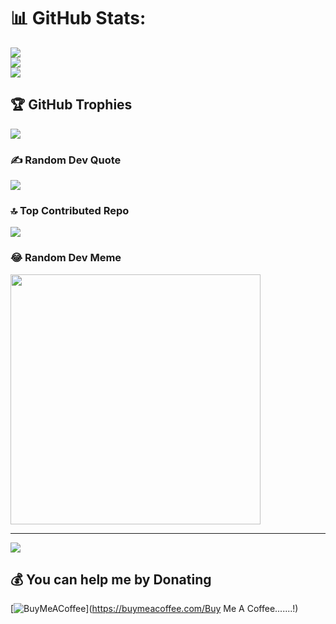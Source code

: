 
# 📊 GitHub Stats:
![](https://github-readme-stats.vercel.app/api?username=Prajwal_Data_Analyst&theme=monokai&hide_border=true&include_all_commits=true&count_private=true)<br/>
![](https://github-readme-streak-stats.herokuapp.com/?user=Prajwal_Data_Analyst&theme=monokai&hide_border=true)<br/>
![](https://github-readme-stats.vercel.app/api/top-langs/?username=Prajwal_Data_Analyst&theme=monokai&hide_border=true&include_all_commits=true&count_private=true&layout=compact)

## 🏆 GitHub Trophies
![](https://github-profile-trophy.vercel.app/?username=Prajwal_Data_Analyst&theme=radical&no-frame=false&no-bg=false&margin-w=4)

### ✍️ Random Dev Quote
![](https://quotes-github-readme.vercel.app/api?type=vetical&theme=radical)

### 🔝 Top Contributed Repo
![](https://github-contributor-stats.vercel.app/api?username=Prajwal_Data_Analyst&limit=5&theme=dark&combine_all_yearly_contributions=true)

### 😂 Random Dev Meme
<img src='https://randommeme-five.vercel.app/' style="height: 400px;"/>

---
[![](https://visitcount.itsvg.in/api?id=Prajwal_Data_Analyst&icon=0&color=0)](https://visitcount.itsvg.in)

  ## 💰 You can help me by Donating
  [![BuyMeACoffee](https://img.shields.io/badge/Buy%20Me%20a%20Coffee-ffdd00?style=for-the-badge&logo=buy-me-a-coffee&logoColor=black)](https://buymeacoffee.com/Buy Me A Coffee.......!) 

  
<!-- Proudly created with GPRM ( https://gprm.itsvg.in ) -->
